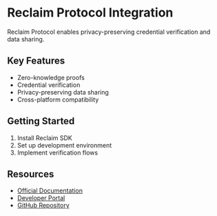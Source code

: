 # Reclaim Protocol Integration

Reclaim Protocol enables privacy-preserving credential verification and data sharing.

## Key Features
- Zero-knowledge proofs
- Credential verification
- Privacy-preserving data sharing
- Cross-platform compatibility

## Getting Started
1. Install Reclaim SDK
2. Set up development environment
3. Implement verification flows

## Resources
- [Official Documentation](https://docs.reclaimprotocol.org/)
- [Developer Portal](https://reclaimprotocol.org/developers)
- [GitHub Repository](https://github.com/reclaimprotocol)